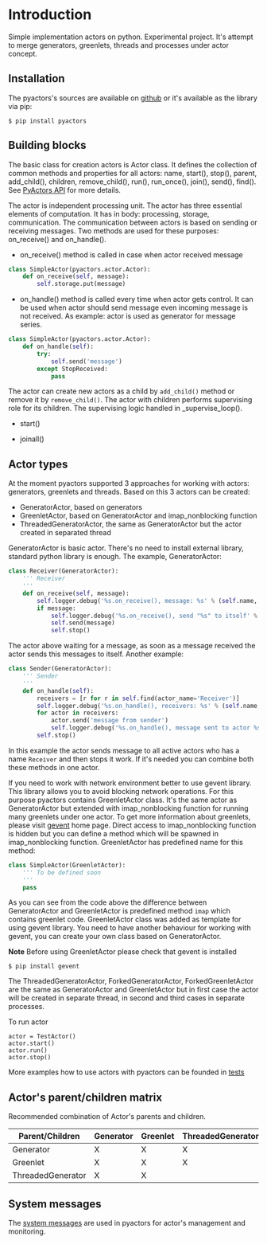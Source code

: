 # Introduction

Simple implementation actors on python. Experimental project. It's attempt to merge generators, greenlets, threads and processes under actor concept.

## Installation

The pyactors's sources are available on [github](https://github.com/ownport/pyactors) or it's available as the library via pip:
```
$ pip install pyactors
```

## Building blocks

The basic class for creation actors is Actor class. It defines the collection of common methods and properties for all actors: name, start(), stop(), parent, add_child(), children, remove_child(), run(), run_once(), join(), send(), find(). See [PyActors API](https://github.com/ownport/pyactors/blob/master/docs/api.md) for more details.

The actor is independent processing unit. The actor has three essential elements of computation. It has in body: processing, storage, communication. The communication between actors is based on sending or receiving messages. Two methods are used for these purposes: on_receive() and on_handle().

- on_receive() method is called in case when actor received message

```python
class SimpleActor(pyactors.actor.Actor):
    def on_receive(self, message):
        self.storage.put(message)
```

- on_handle() method is called every time when actor gets control. It can be used when actor should send message even incoming message is not received. As example: actor is used as generator for message series.

```python
class SimpleActor(pyactors.actor.Actor):
    def on_handle(self):
        try:
            self.send('message')
        except StopReceived:
            pass
```

The actor can create new actors as a child by `add_child()` method or remove it by `remove_child()`. The actor with children performs supervising role for its children. The supervising logic handled in _supervise_loop().

- start()

- joinall()

## Actor types

At the moment pyactors supported 3 approaches for working with actors: generators, greenlets and threads. Based on this 3 actors can be created:

- GeneratorActor, based on generators
- GreenletActor, based on GeneratorActor and imap_nonblocking function
- ThreadedGeneratorActor, the same as GeneratorActor but the actor created in separated thread

GeneratorActor is basic actor. There's no need to install external library, standard python library is enough. The example, GeneratorActor:
```python
class Receiver(GeneratorActor):
    ''' Receiver
    '''
    def on_receive(self, message):
        self.logger.debug('%s.on_receive(), message: %s' % (self.name, message))
        if message:
            self.logger.debug('%s.on_receive(), send "%s" to itself' % (self.name, message))
            self.send(message)
            self.stop()
```
The actor above waiting for a message, as soon as a message received the actor sends this messages to itself. Another example:
```python
class Sender(GeneratorActor):
    ''' Sender
    '''
    def on_handle(self):
        receivers = [r for r in self.find(actor_name='Receiver')]
        self.logger.debug('%s.on_handle(), receivers: %s' % (self.name, receivers))
        for actor in receivers:
            actor.send('message from sender')
            self.logger.debug('%s.on_handle(), message sent to actor %s' % (self.name, actor))
        self.stop()
```
In this example the actor sends message to all active actors who has a name `Receiver` and then stops it work. If it's needed you can combine both these methods in one actor.

If you need to work with network environment better to use gevent library. This library allows you to avoid blocking network operations. For this purpose pyactors contains GreenletActor class. It's the same actor as GeneratorActor but extended with imap_nonblocking function for running many greenlets under one actor. To get more information about greenlets, please visit [gevent](http://www.gevent.org/) home page. Direct access to imap_nonblocking function is hidden but you can define a method which will be spawned in imap_nonblocking function. GreenletActor has predefined name for this method: 
```python
class SimpleActor(GreenletActor):
    ''' To be defined soon
    '''
    pass
```
As you can see from the code above the difference between GeneratorActor and GreenletActor is predefined method `imap` which contains greenlet code. GreenletActor class was added as template for using gevent library. You need to have another behaviour for working with gevent, you can create your own class based on GeneratorActor.

**Note** Before using GreenletActor please check that gevent is installed
```
$ pip install gevent
```
The ThreadedGeneratorActor, ForkedGeneratorActor, ForkedGreenletActor are the same as GeneratorActor and GreenletActor but in first case the actor will be created in separate thread, in second and third cases in separate processes.

To run actor 
```
actor = TestActor()
actor.start()
actor.run()
actor.stop()
```
More examples how to use actors with pyactors can be founded in [tests](https://github.com/ownport/pyactors/tree/master/tests)

## Actor's parent/children matrix

Recommended combination of Actor's parents and children. 

Parent/Children | Generator | Greenlet | ThreadedGenerator 
--- | --- | --- | --- 
Generator | X | X | X 
Greenlet | X | X | X 
ThreadedGenerator | X | X | 

## System messages

The [system messages](https://github.com/ownport/pyactors/blob/master/docs/system-msg.md) are used in pyactors for actor's management and monitoring. 


